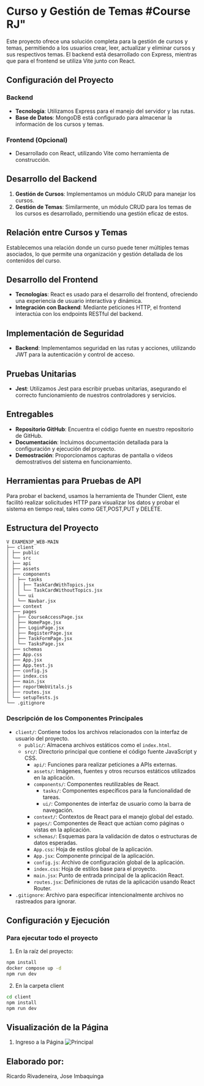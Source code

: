# Curso y Gestión de Temas #Course RJ"

Este proyecto ofrece una solución completa para la gestión de cursos y temas, permitiendo a los usuarios crear, leer, actualizar y eliminar cursos y sus respectivos temas. El backend está desarrollado con Express, mientras que para el frontend se utiliza Vite junto con React.

## Configuración del Proyecto

### Backend

- **Tecnología**: Utilizamos Express para el manejo del servidor y las rutas.
- **Base de Datos**: MongoDB está configurado para almacenar la información de los cursos y temas.

### Frontend (Opcional)

- Desarrollado con React, utilizando Vite como herramienta de construcción.

## Desarrollo del Backend

1. **Gestión de Cursos**: Implementamos un módulo CRUD para manejar los cursos.
2. **Gestión de Temas**: Similarmente, un módulo CRUD para los temas de los cursos es desarrollado, permitiendo una gestión eficaz de estos.

## Relación entre Cursos y Temas

Establecemos una relación donde un curso puede tener múltiples temas asociados, lo que permite una organización y gestión detallada de los contenidos del curso.

## Desarrollo del Frontend

- **Tecnologías**: React es usado para el desarrollo del frontend, ofreciendo una experiencia de usuario interactiva y dinámica.
- **Integración con Backend**: Mediante peticiones HTTP, el frontend interactúa con los endpoints RESTful del backend.

## Implementación de Seguridad

- **Backend**: Implementamos seguridad en las rutas y acciones, utilizando JWT para la autenticación y control de acceso.

## Pruebas Unitarias

- **Jest**: Utilizamos Jest para escribir pruebas unitarias, asegurando el correcto funcionamiento de nuestros controladores y servicios.

## Entregables

- **Repositorio GitHub**: Encuentra el código fuente en nuestro repositorio de GitHub.
- **Documentación**: Incluimos documentación detallada para la configuración y ejecución del proyecto.
- **Demostración**: Proporcionamos capturas de pantalla o vídeos demostrativos del sistema en funcionamiento.

## Herramientas para Pruebas de API

Para probar el backend, usamos la herramienta de Thunder Client, este facilitó realizar solicitudes HTTP para visualizar los datos y probar el sistema en tiempo real, tales como GET,POST,PUT y DELETE.


## Estructura del Proyecto
```
V EXAMEN3P_WEB-MAIN
├── client
│ ├── public
│ └── src
│ ├── api
│ ├── assets
│ ├── components
│ │ ├── tasks
│ │ │ ├── TaskCardWithTopics.jsx
│ │ │ └── TaskCardWithoutTopics.jsx
│ │ └── ui
│ │ └── Navbar.jsx
│ ├── context
│ ├── pages
│ │ ├── CourseAccessPage.jsx
│ │ ├── HomePage.jsx
│ │ ├── LoginPage.jsx
│ │ ├── RegisterPage.jsx
│ │ ├── TaskFormPage.jsx
│ │ └── TasksPage.jsx
│ ├── schemas
│ ├── App.css
│ ├── App.jsx
│ ├── App.test.js
│ ├── config.js
│ ├── index.css
│ ├── main.jsx
│ ├── reportWebVitals.js
│ ├── routes.jsx
│ └── setupTests.js
└── .gitignore
```

### Descripción de los Componentes Principales

- `client/`: Contiene todos los archivos relacionados con la interfaz de usuario del proyecto.
  - `public/`: Almacena archivos estáticos como el `index.html`.
  - `src/`: Directorio principal que contiene el código fuente JavaScript y CSS.
    - `api/`: Funciones para realizar peticiones a APIs externas.
    - `assets/`: Imágenes, fuentes y otros recursos estáticos utilizados en la aplicación.
    - `components/`: Componentes reutilizables de React.
      - `tasks/`: Componentes específicos para la funcionalidad de tareas.
      - `ui/`: Componentes de interfaz de usuario como la barra de navegación.
    - `context/`: Contextos de React para el manejo global del estado.
    - `pages/`: Componentes de React que actúan como páginas o vistas en la aplicación.
    - `schemas/`: Esquemas para la validación de datos o estructuras de datos esperadas.
    - `App.css`: Hoja de estilos global de la aplicación.
    - `App.jsx`: Componente principal de la aplicación.
    - `config.js`: Archivo de configuración global de la aplicación.
    - `index.css`: Hoja de estilos base para el proyecto.
    - `main.jsx`: Punto de entrada principal de la aplicación React.
    - `routes.jsx`: Definiciones de rutas de la aplicación usando React Router.
- `.gitignore`: Archivo para especificar intencionalmente archivos no rastreados para ignorar.


## Configuración y Ejecución

### Para ejecutar todo el proyecto 

1. En la raíz del proyecto:

```bash
npm install
docker compose up -d
npm run dev
```

2. En la carpeta client
```bash
cd client
npm install
npm run dev
```

## Visualización de la Página
1. Ingreso a la Página
   ![Principal](Evidencias/PantallaPrincipal)

## Elaborado por:
Ricardo Rivadeneira, Jose Imbaquinga
